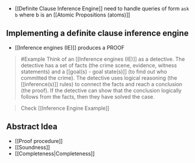- [[Definite Clause Inference Engine]] need to handle queries of form `ask b` where b is an [[Atomic Propositions (atoms)]]

## Implementing a definite clause inference engine
- [[Inference engines (IE)]] produces a PROOF
>	#Example 
>	Think of an [[Inference engines (IE)]] as a detective. 
>	The detective has a set of facts (the crime scene, evidence, witness statements) and a [[goal(s) - goal state(s)]] (to find out who committed the crime). 
>	The detective uses logical reasoning (the [[inference(s)]] rules) to connect the facts and reach a conclusion (the proof). 
>	If the detective can show that the conclusion logically follows from the facts, then they have solved the case.

>	Check [[Inference Engine Example]]
## Abstract Idea
- [[Proof procedure]]
- [[Soundness]]
- [[Completeness|Completeness]]